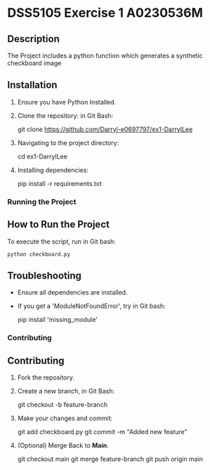 # DSS5105 Exercise 1 A0230536M

## Description
The Project includes a python function which generates a synthetic checkboard image

## Installation
1. Ensure you have Python Installed.
2. Clone the repository:
	in Git Bash:
		
	git clone https://github.com/Darryl-e0697797/ex1-DarrylLee
	
3. Navigating to the project directory:
	
	cd ex1-DarrylLee

4. Installing dependencies:

	pip install -r requirements.txt

### **Running the Project**

## How to Run the Project

To execute the script, 
	run in Git bash:

	python checkboard.py

## Troubleshooting

- Ensure all dependencies are installed.
- If you get a 'ModuleNotFoundError', 
	try in Git bash:

	pip install 'missing_module'

### **Contributing**

## Contributing
1. Fork the repository.
2. Create a new branch,
	in Git Bash:
	
	git checkout -b feature-branch

3. Make your changes and commit:
	
	git add checkboard.py
	git commit -m "Added new feature"

4. (Optional) Merge Back to **Main**.

	git checkout main
	git merge feature-branch
	git push origin main



